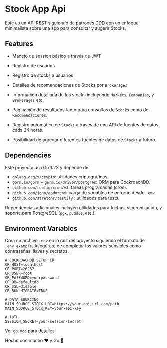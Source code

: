 # Stock App Api

Este es un API REST siguiendo de patrones DDD con un enfoque minimalista sobre una app para consultar y sugerir Stocks.

## Features

- Manejo de session básico a través de JWT

- Registro de usuarios

- Registro de stocks a usuarios

- Detalles de recomendaciones de Stocks por `Brokerages`

- Información detallada de los stocks incluyendo `Markets`, `Companies`, y `Brokerages` etc.

- Paginación de resultados tanto para consultas de `Stocks` como de `Recomendaciones`.

- Registro automático de `Stocks` a través de una API de fuentes de datos cada 24 horas.

- Posibilidad de agregar diferentes fuentes de datos de `Stocks` a futuro.

## Dependencies

Este proyecto usa Go 1.23 y depende de:

- `golang.org/x/crypto`: utilidades criptográficas.
- `gorm.io/gorm` + `gorm.io/driver/postgres`: ORM para CockroachDB.
- `github.com/robfig/cron/v3`: tareas programadas (cron).
- `github.com/joho/godotenv`: carga de variables de entorno desde `.env`.
- `github.com/stretchr/testify` : utilidades para tests.

Dependencias adicionales incluyen utilidades para fechas, sincronización, y soporte para PostgreSQL (`pgx`, `puddle`, etc.).

## Environment Variables

Crea un archivo `.env` en la raíz del proyecto siguiendo el formato de `.env.example`. Asegúrate de completar los valores sensibles como contraseñas, llaves y secretos.

```env
# COCKROACHDB SETUP CR
CR_HOST=localhost
CR_PORT=26257
CR_USER=root
CR_PASSWORD=yourpassword
CR_DB=defaultdb
CR_SSL=disable
CR_RUN_MIGRATE=TRUE

# DATA SOURCING
MAIN_SOURCE_STOCK_URI=https://your-api-url.com/path
MAIN_SOURCE_STOCK_KEY=your-api-key

# AUTH
SESSION_SECRET=your-session-secret
```

Ver `go.mod` para detalles.

Hecho con mucho ❤️ y Go 🐹
